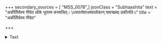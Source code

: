 +++
secondary_sources = [ "MSS_0078",]
jsonClass = "Subhaashita"
text = "अकीर्तिर्यस्य गीयेत लोके भूतस्य कस्यचित्।  \nपतत्येवाधमांल्लोकान् यावच्छब्दः प्रकीर्त्यते॥"
title = "अकीर्तिर्यस्य गीयेत"

+++

<details><summary>Text</summary>

अकीर्तिर्यस्य गीयेत लोके भूतस्य कस्यचित्।  
पतत्येवाधमांल्लोकान् यावच्छब्दः प्रकीर्त्यते॥
</details>
